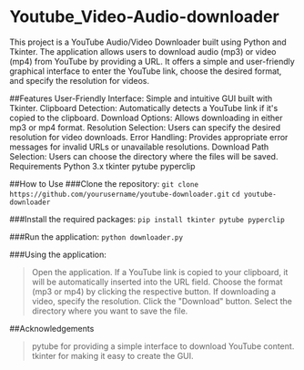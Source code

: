 # Youtube_Video-Audio-downloader

This project is a YouTube Audio/Video Downloader built using Python and Tkinter. The application allows users to download audio (mp3) or video (mp4) from YouTube by providing a URL. It offers a simple and user-friendly graphical interface to enter the YouTube link, choose the desired format, and specify the resolution for videos.

##Features
User-Friendly Interface: Simple and intuitive GUI built with Tkinter.
Clipboard Detection: Automatically detects a YouTube link if it's copied to the clipboard.
Download Options: Allows downloading in either mp3 or mp4 format.
Resolution Selection: Users can specify the desired resolution for video downloads.
Error Handling: Provides appropriate error messages for invalid URLs or unavailable resolutions.
Download Path Selection: Users can choose the directory where the files will be saved.
Requirements
Python 3.x
tkinter
pytube
pyperclip

##How to Use
###Clone the repository:
`git clone https://github.com/yourusername/youtube-downloader.git`
`cd youtube-downloader`

###Install the required packages:
`pip install tkinter pytube pyperclip`

###Run the application:
`python downloader.py`

###Using the application:

>Open the application.
>If a YouTube link is copied to your clipboard, it will be automatically inserted into the URL field.
>Choose the format (mp3 or mp4) by clicking the respective button.
>If downloading a video, specify the resolution.
>Click the "Download" button.
>Select the directory where you want to save the file.

##Acknowledgements
>pytube for providing a simple interface to download YouTube content.
>tkinter for making it easy to create the GUI.
